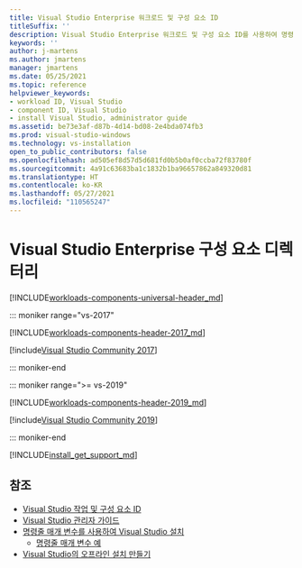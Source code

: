 ```yaml
---
title: Visual Studio Enterprise 워크로드 및 구성 요소 ID
titleSuffix: ''
description: Visual Studio Enterprise 워크로드 및 구성 요소 ID를 사용하여 명령줄에서 Visual Studio를 설치하거나 VSIX 매니페스트에서 종속성을 지정합니다.
keywords: ''
author: j-martens
ms.author: jmartens
manager: jmartens
ms.date: 05/25/2021
ms.topic: reference
helpviewer_keywords:
- workload ID, Visual Studio
- component ID, Visual Studio
- install Visual Studio, administrator guide
ms.assetid: be73e3af-d87b-4d14-bd08-2e4bda074fb3
ms.prod: visual-studio-windows
ms.technology: vs-installation
open_to_public_contributors: false
ms.openlocfilehash: ad505ef8d57d5d681fd0b5b0af0ccba72f83780f
ms.sourcegitcommit: 4a91c63683ba1c1832b1ba96657862a849320d81
ms.translationtype: HT
ms.contentlocale: ko-KR
ms.lasthandoff: 05/27/2021
ms.locfileid: "110565247"
---
```

# <a name="visual-studio-enterprise-component-directory"></a>Visual Studio Enterprise 구성 요소 디렉터리

[!INCLUDE[workloads-components-universal-header_md](includes/workloads-components-universal-header_md.md)]

::: moniker range="vs-2017"

[!INCLUDE[workloads-components-header-2017_md](includes/workloads-components-header-2017_md.md)]

[!include[Visual Studio Community 2017](includes/vs-2017/workload-component-id-vs-enterprise.md)]

::: moniker-end

::: moniker range=">= vs-2019"

[!INCLUDE[workloads-components-header-2019_md](includes/workloads-components-header-2019_md.md)]

[!include[Visual Studio Community 2019](includes/vs-2019/workload-component-id-vs-enterprise.md)]

::: moniker-end

[!INCLUDE[install_get_support_md](includes/install_get_support_md.md)]

## <a name="see-also"></a>참조

* [Visual Studio 작업 및 구성 요소 ID](workload-and-component-ids.md)
* [Visual Studio 관리자 가이드](visual-studio-administrator-guide.md)
* [명령줄 매개 변수를 사용하여 Visual Studio 설치](use-command-line-parameters-to-install-visual-studio.md)
  * [명령줄 매개 변수 예](command-line-parameter-examples.md)
* [Visual Studio의 오프라인 설치 만들기](create-an-offline-installation-of-visual-studio.md)
